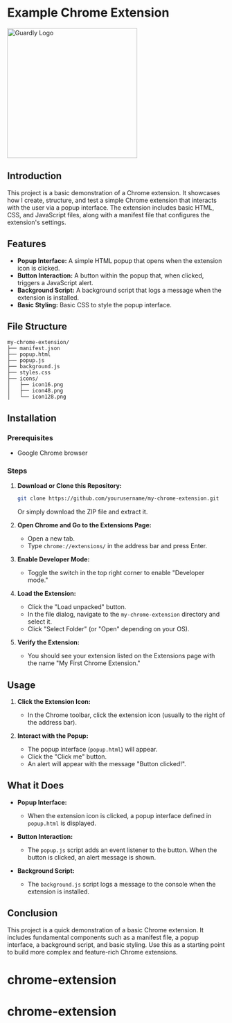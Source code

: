# Example Chrome Extension

<img src="https://github.com/garethslinn/chrome-extensio/blob/main/chrome_ext.png" alt="Guardly Logo" width="300px" />

## Introduction

This project is a basic demonstration of a Chrome extension. It showcases how I create, structure, and test a simple Chrome extension that interacts with the user via a popup interface. The extension includes basic HTML, CSS, and JavaScript files, along with a manifest file that configures the extension's settings.

## Features

- **Popup Interface:** A simple HTML popup that opens when the extension icon is clicked.
- **Button Interaction:** A button within the popup that, when clicked, triggers a JavaScript alert.
- **Background Script:** A background script that logs a message when the extension is installed.
- **Basic Styling:** Basic CSS to style the popup interface.

## File Structure

```
my-chrome-extension/
├── manifest.json
├── popup.html
├── popup.js
├── background.js
├── styles.css
├── icons/
│   ├── icon16.png
│   ├── icon48.png
│   └── icon128.png
```

## Installation

### Prerequisites

- Google Chrome browser

### Steps

1. **Download or Clone this Repository:**

   ```sh
   git clone https://github.com/yourusername/my-chrome-extension.git
   ```

   Or simply download the ZIP file and extract it.

2. **Open Chrome and Go to the Extensions Page:**
    - Open a new tab.
    - Type `chrome://extensions/` in the address bar and press Enter.

3. **Enable Developer Mode:**
    - Toggle the switch in the top right corner to enable "Developer mode."

4. **Load the Extension:**
    - Click the "Load unpacked" button.
    - In the file dialog, navigate to the `my-chrome-extension` directory and select it.
    - Click "Select Folder" (or "Open" depending on your OS).

5. **Verify the Extension:**
    - You should see your extension listed on the Extensions page with the name "My First Chrome Extension."

## Usage

1. **Click the Extension Icon:**
    - In the Chrome toolbar, click the extension icon (usually to the right of the address bar).

2. **Interact with the Popup:**
    - The popup interface (`popup.html`) will appear.
    - Click the "Click me" button.
    - An alert will appear with the message "Button clicked!".

## What it Does

- **Popup Interface:**
    - When the extension icon is clicked, a popup interface defined in `popup.html` is displayed.

- **Button Interaction:**
    - The `popup.js` script adds an event listener to the button. When the button is clicked, an alert message is shown.

- **Background Script:**
    - The `background.js` script logs a message to the console when the extension is installed.

## Conclusion

This project is a quick demonstration of a basic Chrome extension. It includes fundamental components such as a manifest file, a popup interface, a background script, and basic styling. Use this as a starting point to build more complex and feature-rich Chrome extensions.
# chrome-extension
# chrome-extension
